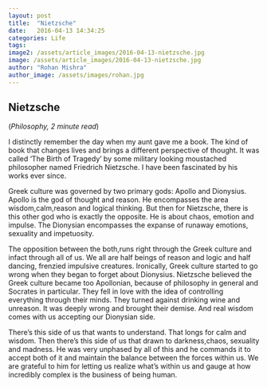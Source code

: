 ```yaml
---
layout: post
title:  "Nietzsche"
date:   2016-04-13 14:34:25
categories: Life
tags: 
image2: /assets/article_images/2016-04-13-nietzsche.jpg
image: /assets/article_images/2016-04-13-nietzsche.jpg
author: "Rohan Mishra"
author_image: /assets/images/rohan.jpg
---
```

<h2>Nietzsche</h2>
(<i>Philosophy, 2 minute read</i>)
<p>I distinctly remember the day when my aunt gave me a book. The kind of book that changes lives and brings a different perspective of thought. It was called ‘The Birth of Tragedy’ by some military looking moustached philosopher named Friedrich Nietzsche. I have been fascinated by his works ever since.</p>
<p>Greek culture was governed by two primary gods: Apollo and Dionysius. Apollo is the god of thought and reason. He encompasses the area wisdom,calm,reason and logical thinking. But then for Nietzsche, there is this other god who is exactly the opposite. He is about chaos, emotion and impulse. The Dionysian encompasses the expanse of runaway emotions, sexuality and impetuosity.</p>
<p>The opposition between the both,runs right through the Greek culture and infact through all of us. We all are half beings of reason and logic and half dancing, frenzied impulsive creatures. Ironically, Greek culture started to go wrong when they began to forget about Dionysius. Nietzsche believed the Greek culture became too Apollonian, because of philosophy in general and Socrates in particular. They fell in love with the idea of controlling everything through their minds. They turned against drinking wine and unreason. It was deeply wrong and brought their demise. And real wisdom comes with us accepting our Dionysian side.</p>
<p>There’s this side of us that wants to understand. That longs for calm and wisdom. Then there’s this side of us that drawn to darkness,chaos, sexuality and madness. He was very unphased by all of this and he commands it to accept both of it and maintain the balance between the forces within us.
We are grateful to him for letting us realize what’s within us and gauge at how incredibly complex is the business of being human.</p>